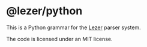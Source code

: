 # @lezer/python

This is a Python grammar for the
[Lezer](https://lezer.codemirror.net/) parser system.

The code is licensed under an MIT license.
